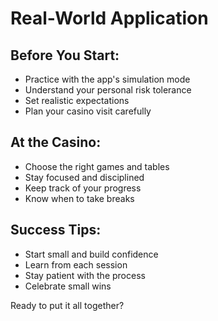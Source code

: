 # Real-World Application

## Before You Start:
- Practice with the app's simulation mode
- Understand your personal risk tolerance
- Set realistic expectations
- Plan your casino visit carefully

## At the Casino:
- Choose the right games and tables
- Stay focused and disciplined
- Keep track of your progress
- Know when to take breaks

## Success Tips:
- Start small and build confidence
- Learn from each session
- Stay patient with the process
- Celebrate small wins

Ready to put it all together? 